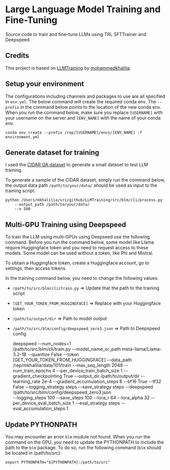 # Large Language Model Training and Fine-Tuning
Source code to train and fine-tune LLMs using TRL SFTTrainer and Deepspeed

## Credits

This project is based on [LLMTraining](https://github.com/mohammedkhalilia/LLMTraining/tree/main) by [mohammedkhalilia](https://github.com/mohammedkhalilia).

## Setup your environment
The configurations including channels and packages to use are all specified in `env.yml`. The below command will create the required conda env. The `--prefix` in the command below points to the location of the new conda env. When you run the command below, make sure you replace `[USERNAME]` with your username on the server and `[ENV_NAME]` with the name of your conda env.

    conda env create --prefix /rep/[USERNAME]/envs/[ENV_NAME] -f environment.yml

## Generate dataset for training
I used the [CIDAR QA dataset](https://huggingface.co/datasets/arbml/CIDAR) to generate a small dataset to test LLM training.

To generate a sample of the CIDAR dataset, simply run the command below, the output data path `/path/to/your/data/` should be used as input to the training script.

    python /Users/mkhalilia/src/github/LLMTraining/src/blm/cli/process.py
        --output_path /path/to/your/data/ 
        --n 500

## Multi-GPU Training using Deepspeed
To train the LLM using multi-GPUs using Deepseed use the following command. Before you run the command below, some model like Llama require Huggingface token and you need to request access to these models. Some model can be used without a token, like Phi and Mistral. 

To obtain a Huggingface token, create a Huggingface account, go to settings, then access tokens.

In the training command below, you need to change the following values:
* `/path/to/src/blm/cli/train.py` => Update that the path to the training script
* `[GET_YOUR_TOKEN_FROM_HUGGINGFACE]` => Replace with your Huggingface token
* `/path/to/output/dir` => Path to model output
* `/path/to/src/blm/config/deepspeed_zero3.json` => Path to Deepspeed config 


    deepspeed --num_nodes=1 \
        /path/to/src/blm/cli/train.py 
        --model_name_or_path meta-llama/Llama-3.2-1B 
        --quantize False 
        --token [GET_YOUR_TOKEN_FROM_HUGGINGFACE] 
        --data_path /rep/mkhalilia/data/101/train 
        --max_seq_length 2048 
        --num_train_epochs 4 
        --per_device_train_batch_size 1 
        --gradient_checkpointing True 
        --output_dir /path/to/output/dir 
        --learning_rate 2e-4 
        --gradient_accumulation_steps 8 
        --bf16 True 
        --tf32 False 
        --logging_strategy steps 
        --save_strategy steps 
        --deepspeed /path/to/src/blm/config/deepspeed_zero3.json  
        --logging_steps 100 
        --save_steps 100 
        --lora_r 64 
        --lora_alpha 32 
        --per_device_eval_batch_size 1 
        --eval_strategy steps 
        --eval_accumulation_steps 1 

## Update PYTHONPATH
You may encounter an error `blm` module not found. When you run the command on the GPU, you need to update the PYTHONPATH to include the path to the `blm` package. To do so, run the following command (`blm` should be located in /path/to/src):

    export PYTHONPATH="${PYTHONPATH}:/path/to/src"
